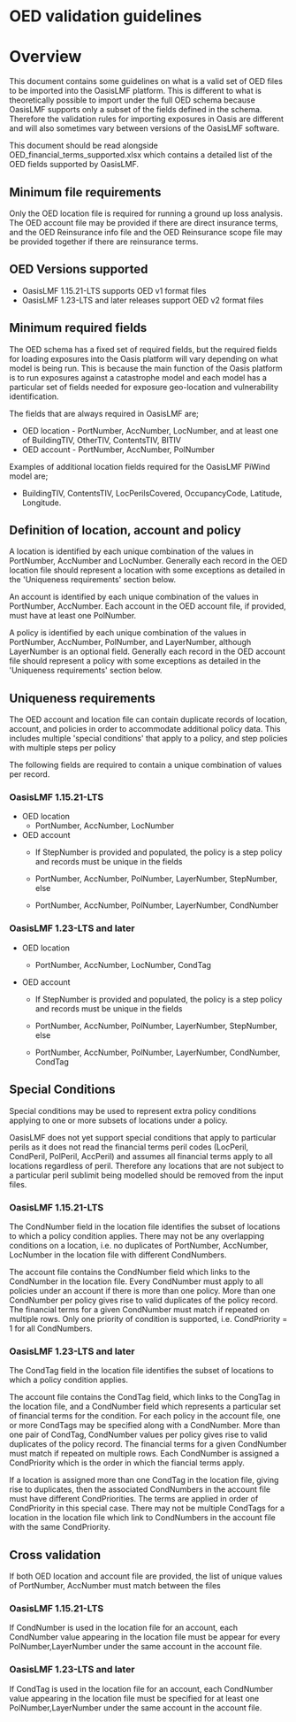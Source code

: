 OED validation guidelines
=======================

# Overview 
This document contains some guidelines on what is a valid set of OED files to be imported into the OasisLMF platform. This is different to what is theoretically possible to import under the full OED schema because OasisLMF supports only a subset of the fields defined in the schema. Therefore the validation rules for importing exposures in Oasis are different and will also sometimes vary between versions of the OasisLMF software.

This document should be read alongside OED_financial_terms_supported.xlsx which contains a detailed list of the OED fields supported by OasisLMF.

## Minimum file requirements
Only the OED location file is required for running a ground up loss analysis.  The OED account file may be provided if there are direct insurance terms, and the OED Reinsurance info file and the OED Reinsurance scope file may be provided together if there are reinsurance terms. 

## OED Versions supported
* OasisLMF 1.15.21-LTS supports OED v1 format files
* OasisLMF 1.23-LTS and later releases support OED v2 format files

## Minimum required fields
The OED schema has a fixed set of required fields, but the required fields for loading exposures into the Oasis platform will vary depending on what model is being run.  This is because the main function of the Oasis platform is to run exposures against a catastrophe model and each model has a particular set of fields needed for exposure geo-location and vulnerability identification.

The fields that are always required in OasisLMF are;
* OED location - PortNumber, AccNumber, LocNumber, and at least one of BuildingTIV, OtherTIV, ContentsTIV, BITIV
* OED account - PortNumber, AccNumber, PolNumber

Examples of additional location fields required for the OasisLMF PiWind model are;

* BuildingTIV, ContentsTIV, LocPerilsCovered, OccupancyCode, Latitude, Longitude.

## Definition of location, account and policy
A location is identified by each unique combination of the values in PortNumber, AccNumber and LocNumber. Generally each record in the OED location file should represent a location with some exceptions as detailed in the 'Uniqueness requirements' section below.

An account is identified by each unique combination of the values in PortNumber, AccNumber. Each account in the OED account file, if provided, must have at least one PolNumber. 

A policy is identified by each unique combination of the values in PortNumber, AccNumber, PolNumber, and LayerNumber, although LayerNumber is an optional field.  Generally each record in the OED account file should represent a policy with some exceptions as detailed in the 'Uniqueness requirements' section below.

## Uniqueness requirements 

The OED account and location file can contain duplicate records of location, account, and policies in order to accommodate additional policy data.  This includes multiple 'special conditions' that apply to a policy, and step policies with multiple steps per policy

The following fields are required to contain a unique combination of values per record.

### OasisLMF 1.15.21-LTS
* OED location
  * PortNumber, AccNumber, LocNumber
* OED account
  * If StepNumber is provided and populated, the policy is a step policy and records must be unique in the fields
  * PortNumber, AccNumber, PolNumber, LayerNumber, StepNumber, else 

  * PortNumber, AccNumber, PolNumber, LayerNumber, CondNumber

### OasisLMF 1.23-LTS and later
* OED location
  * PortNumber, AccNumber, LocNumber, CondTag

* OED account
  * If StepNumber is provided and populated, the policy is a step policy and records must be unique in the fields
  * PortNumber, AccNumber, PolNumber, LayerNumber, StepNumber, else 

  * PortNumber, AccNumber, PolNumber, LayerNumber, CondNumber, CondTag

## Special Conditions
Special conditions may be used to represent extra policy conditions applying to one or more subsets of locations under a policy.

OasisLMF does not yet support special conditions that apply to particular perils as it does not read the financial terms peril codes (LocPeril, CondPeril, PolPeril, AccPeril) and assumes all financial terms apply to all locations regardless of peril. Therefore any locations that are not subject to a particular peril sublimit being modelled should be removed from the input files.

### OasisLMF 1.15.21-LTS
The CondNumber field in the location file identifies the subset of locations to which a policy condition applies. There may not be any overlapping conditions on a location, i.e. no duplicates of PortNumber, AccNumber, LocNumber in the location file with different CondNumbers.  

The account file contains the CondNumber field which links to the CondNumber in the location file. Every CondNumber must apply to all policies under an account if there is more than one policy. More than one CondNumber per policy gives rise to valid duplicates of the policy record. The financial terms for a given CondNumber must match if repeated on multiple rows. Only one priority of condition is supported, i.e. CondPriority = 1 for all CondNumbers.


### OasisLMF 1.23-LTS and later
The CondTag field in the location file identifies the subset of locations to which a policy condition applies. 

The account file contains the CondTag field, which links to the CongTag in the location file, and a CondNumber field which represents a particular set of financial terms for the condition. For each policy in the account file, one or more CondTags may be specified along with a CondNumber. More than one pair of CondTag, CondNumber values per policy gives rise to valid duplicates of the policy record. The financial terms for a given CondNumber must match if repeated on multiple rows. Each CondNumber is assigned a CondPriority which is the order in which the fiancial terms apply.

If a location is assigned more than one CondTag in the location file, giving rise to duplicates, then the associated CondNumbers in the account file must have different CondPriorities. The terms are applied in order of CondPriority in this special case. There may not be multiple CondTags for a location in the location file which link to CondNumbers in the account file with the same CondPriority.

## Cross validation
If both OED location and account file are provided, the list of unique values of PortNumber, AccNumber must match between the files

### OasisLMF 1.15.21-LTS
If CondNumber is used in the location file for an account, each CondNumber value appearing in the location file must be appear for every PolNumber,LayerNumber under the same account in the account file.

### OasisLMF 1.23-LTS and later
If CondTag is used in the location file for an account, each CondNumber value appearing in the location file must be specified for at least one PolNumber,LayerNumber under the same account in the account file.
